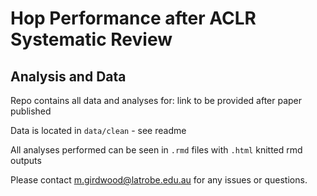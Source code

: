 # Hop Performance after ACLR Systematic Review 
## Analysis and Data

Repo contains all data and analyses for: link to be provided after paper published

Data is located in ```data/clean``` - see readme

All analyses performed can be seen in ```.rmd``` files with ```.html``` knitted rmd outputs

Please contact m.girdwood@latrobe.edu.au for any issues or questions.
